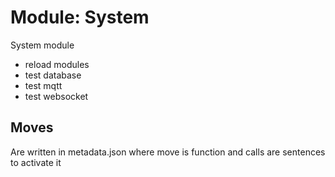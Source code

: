 # Module: System

System module
- reload modules
- test database
- test mqtt
- test websocket


## Moves
Are written in metadata.json where move is function and calls are sentences to activate it

